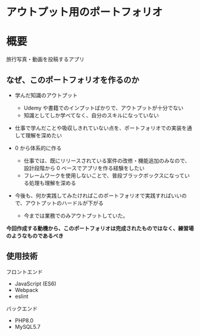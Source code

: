 # アウトプット用のポートフォリオ

# 概要

旅行写真・動画を投稿するアプリ

## なぜ、このポートフォリオを作るのか

- 学んだ知識のアウトプット

    - Udemy や書籍でのインプットばかりで、アウトプットが十分でない
    - 知識としてしか学べてなく、自分のスキルになっていない

- 仕事で学んだことや吸収しきれていない点を、ポートフォリオでの実装を通して理解を深めたい

- 0 から体系的に作る

    - 仕事では、既にリリースされている案件の改修・機能追加のみなので、設計段階から 0 ベースでアプリを作る経験をしたい
    - フレームワークを使用しないことで、普段ブラックボックスになっている処理も理解を深める

- 今後も、何か実践してみたければこのポートフォリオで実践すればいいので、アウトプットのハードルが下がる
    - 今までは業務でのみアウトプットしていた。

**今回作成する動機から、このポートフォリオは完成されたものではなく、練習場のようなものであるべき**

## 使用技術

フロントエンド
- JavaScript (ES6)
- Webpack
- eslint

バックエンド
- PHP8.0
- MySQL5.7